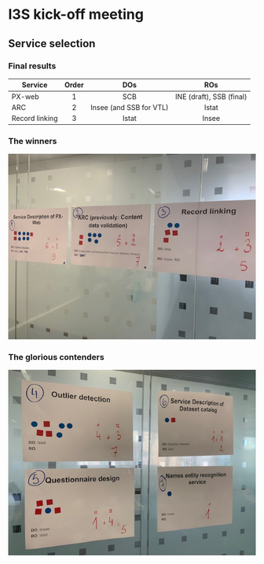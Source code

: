 # I3S kick-off meeting

## Service selection

### Final results

| Service | Order | DOs | ROs |
|---|:-:|:-:|:-:|
| PX-web | 1 | SCB | INE (draft), SSB (final) |
| ARC | 2 | Insee (and SSB for VTL) | Istat |
| Record linking | 3 | Istat | Insee |

### The winners

![Services selected](services-selected.jpg)

### The glorious contenders

![Services not selected](services-not-selected.jpg)